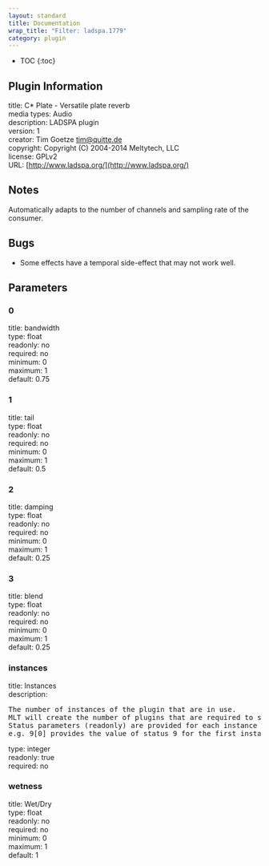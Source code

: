 ```yaml
---
layout: standard
title: Documentation
wrap_title: "Filter: ladspa.1779"
category: plugin
---
```

* TOC
{:toc}

## Plugin Information

title: C* Plate - Versatile plate reverb  
media types:
Audio  
description: LADSPA plugin  
version: 1  
creator: Tim Goetze <tim@quitte.de>  
copyright: Copyright (C) 2004-2014 Meltytech, LLC  
license: GPLv2  
URL: [http://www.ladspa.org/](http://www.ladspa.org/)  

## Notes

Automatically adapts to the number of channels and sampling rate of the consumer.

## Bugs

* Some effects have a temporal side-effect that may not work well.


## Parameters

### 0

title: bandwidth    
type: float  
readonly: no  
required: no  
minimum: 0  
maximum: 1  
default: 0.75  

### 1

title: tail    
type: float  
readonly: no  
required: no  
minimum: 0  
maximum: 1  
default: 0.5  

### 2

title: damping    
type: float  
readonly: no  
required: no  
minimum: 0  
maximum: 1  
default: 0.25  

### 3

title: blend    
type: float  
readonly: no  
required: no  
minimum: 0  
maximum: 1  
default: 0.25  

### instances

title: Instances    
description:
<pre>
The number of instances of the plugin that are in use.
MLT will create the number of plugins that are required to support the number of audio channels.
Status parameters (readonly) are provided for each instance and are accessed by specifying the instance number after the identifier (starting at zero).
e.g. 9[0] provides the value of status 9 for the first instance.
</pre>
type: integer  
readonly: true  
required: no  

### wetness

title: Wet/Dry    
type: float  
readonly: no  
required: no  
minimum: 0  
maximum: 1  
default: 1  

